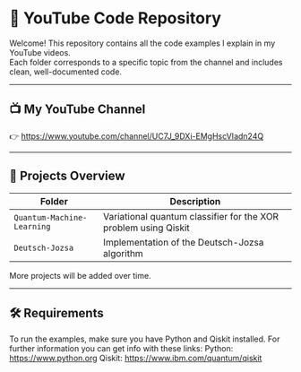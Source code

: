 # 🎥 YouTube Code Repository

Welcome! This repository contains all the code examples I explain in my YouTube videos.  
Each folder corresponds to a specific topic from the channel and includes clean, well-documented code.

---

## 📺 My YouTube Channel  
👉 https://www.youtube.com/channel/UC7J_9DXi-EMgHscVIadn24Q

---

## 📁 Projects Overview

| Folder | Description |
|--------|-------------|
| `Quantum-Machine-Learning` | Variational quantum classifier for the XOR problem using Qiskit |
| `Deutsch-Jozsa` | Implementation of the Deutsch-Jozsa algorithm |

More projects will be added over time.

---

## 🛠 Requirements

To run the examples, make sure you have Python and Qiskit installed. For further information you can get info
with these links:
Python: https://www.python.org
Qiskit: https://www.ibm.com/quantum/qiskit
